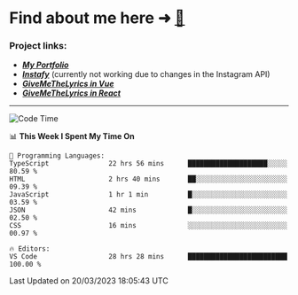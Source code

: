 # Find about me here ➜ [🧑](https://pauabella.dev)

### Project links:
- ***[My Portfolio](https://pauabella.dev)***
- ***[Instafy](https://instafy.me)*** (currently not working due to changes in the Instagram API)
- ***[GiveMeTheLyrics in Vue](https://lyrics.pauabella.dev)***
- ***[GiveMeTheLyrics in React](https://pauabella.dev/GiveMeTheLyrics)***

---
<!--START_SECTION:waka-->
![Code Time](http://img.shields.io/badge/Code%20Time-2%2C014%20hrs%2021%20mins-blue)

📊 **This Week I Spent My Time On** 

```text
💬 Programming Languages: 
TypeScript               22 hrs 56 mins      ████████████████████░░░░░   80.59 % 
HTML                     2 hrs 40 mins       ██░░░░░░░░░░░░░░░░░░░░░░░   09.39 % 
JavaScript               1 hr 1 min          █░░░░░░░░░░░░░░░░░░░░░░░░   03.59 % 
JSON                     42 mins             █░░░░░░░░░░░░░░░░░░░░░░░░   02.50 % 
CSS                      16 mins             ░░░░░░░░░░░░░░░░░░░░░░░░░   00.97 % 

🔥 Editors: 
VS Code                  28 hrs 28 mins      █████████████████████████   100.00 % 
```


 Last Updated on 20/03/2023 18:05:43 UTC
<!--END_SECTION:waka-->
